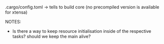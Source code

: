 .cargo/config.toml -> tells to build core (no precompiled version is available for xtensa)

NOTES: 
- Is there a way to keep resource initialisation inside of the respective tasks? should we keep the main alive?
